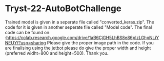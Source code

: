 # Tryst-22-AutoBotChallenge
Trained model is given in a seperate file called "converted_keras.zip".
The code for it is given in another seperate file called "Model code".
The final code can be found on :https://colab.research.google.com/drive/1aB6CjGH5LhBS8e86plzLGhpNLiYNEUYf?usp=sharing
Please give the proper image path in the code.
If you are finalising using the jetbot please do give the proper width and height (preferred widht=800 and height=500).
Thank you.
